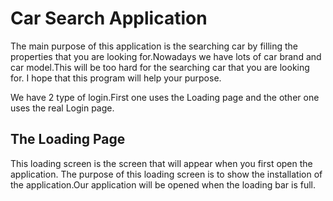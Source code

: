 # Car Search Application

The main purpose of this application is the searching car by filling the properties that you are looking for.Nowadays we have lots of car brand and car model.This will be too hard for the searching car that you are looking for. I hope that this program will help your purpose.

We have 2 type of login.First one uses the Loading page and the other one uses the real Login page.

 ## The Loading Page 

This loading screen is the screen that will appear when you first open the application. The purpose of this loading screen is to show the installation of the application.Our application will be opened when the loading bar is full.




 
